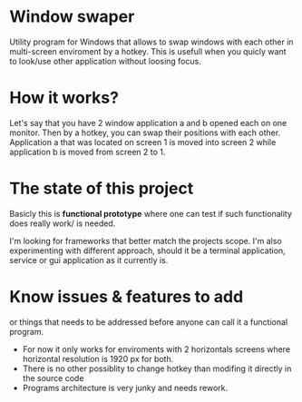 # Window swaper
Utility program for Windows that allows to swap windows with each other in multi-screen enviroment by a hotkey. This is usefull when you quicly want to look/use other application without loosing focus.

# How it works?
Let's say that you have 2 window application a and b opened each on one monitor. Then by a hotkey, you can swap their positions with each other. Application a that was located on screen 1 is moved into screen 2 while application b is moved from screen 2 to 1.  

# The state of this project
Basicly this is **functional prototype** where one can test if such functionality does really work/ is needed.

I'm looking for frameworks that better match the projects scope. I'm also experimenting with different approach, should it be a terminal application, service or gui application as it currently is.

# Know issues & features to add
or things that needs to be addressed before anyone can call it a functional program.
- For now it only works for enviroments with 2 horizontals screens where horizontal resolution is 1920 px for both.
- There is no other possiblity to change hotkey than modifing it directly in the source code
- Programs architecture is very junky and needs rework. 
